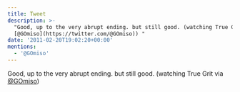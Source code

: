 ```yaml
---
title: Tweet
description: >-
  "Good, up to the very abrupt ending. but still good. (watching True Grit via
  [@GOmiso](https://twitter.com/@GOmiso)) "
date: '2011-02-20T19:02:20+00:00'
mentions:
  - '@GOmiso'
---
```

Good, up to the very abrupt ending. but still good. (watching True Grit via [@GOmiso](https://twitter.com/@GOmiso)) 

